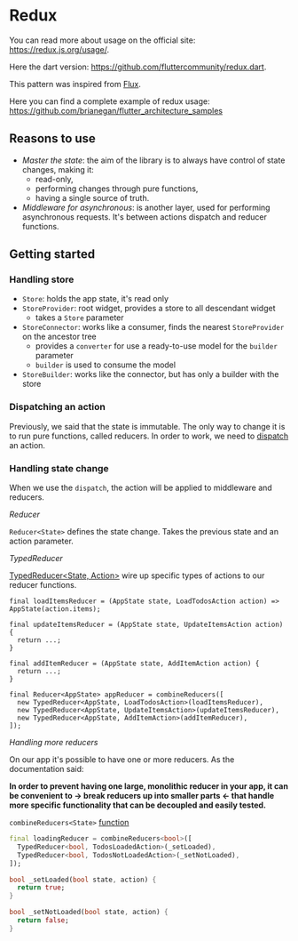 # Redux

You can read more about usage on the official site: https://redux.js.org/usage/.

Here the dart version: https://github.com/fluttercommunity/redux.dart.

This pattern was inspired from [Flux](https://facebook.github.io/flux/).

Here you can find a complete example of redux
usage: https://github.com/brianegan/flutter_architecture_samples

## Reasons to use

- *Master the state*: the aim of the library is to always have control of state changes, making it:
    - read-only,
    - performing changes through pure functions,
    - having a single source of truth.
- *Middleware for asynchronous*: is another layer, used for performing asynchronous requests. It's
  between actions dispatch and reducer functions.

## Getting started

### Handling store

- `Store`: holds the app state, it's read only
- `StoreProvider`: root widget, provides a store to all descendant widget
    - takes a `Store` parameter
- `StoreConnector`: works like a consumer, finds the nearest `StoreProvider` on the ancestor tree
    - provides a `converter` for use a ready-to-use model for the `builder` parameter
    - `builder` is used to consume the model
- `StoreBuilder`: works like the connector, but has only a builder with the store

### Dispatching an action

Previously, we said that the state is immutable. The only way to change it is to run pure functions,
called reducers. In order to work, we need
to [dispatch](https://pub.dev/documentation/redux/latest/redux/Store/dispatch.html) an action.

### Handling state change

When we use the `dispatch`, the action will be applied to middleware and reducers.

*Reducer*

`Reducer<State>` defines the state change. Takes the previous state and an action parameter.

*TypedReducer*

[TypedReducer<State, Action>](https://pub.dev/documentation/redux/latest/redux/TypedReducer-class.html)
wire up specific types of actions to our reducer functions.

```
final loadItemsReducer = (AppState state, LoadTodosAction action) => AppState(action.items);

final updateItemsReducer = (AppState state, UpdateItemsAction action) {
  return ...;
}

final addItemReducer = (AppState state, AddItemAction action) {
  return ...;
}

final Reducer<AppState> appReducer = combineReducers([
  new TypedReducer<AppState, LoadTodosAction>(loadItemsReducer),
  new TypedReducer<AppState, UpdateItemsAction>(updateItemsReducer),
  new TypedReducer<AppState, AddItemAction>(addItemReducer),
]);
```

*Handling more reducers*

On our app it's possible to have one or more reducers. As the documentation said:

**In order to prevent having one large, monolithic reducer in your app, it can be convenient to ->
break reducers up into smaller parts <- that handle more specific functionality that can be
decoupled and easily tested.**

`combineReducers<State>` [function](https://pub.dev/documentation/redux/latest/redux/combineReducers.html)

```dart
final loadingReducer = combineReducers<bool>([
  TypedReducer<bool, TodosLoadedAction>(_setLoaded),
  TypedReducer<bool, TodosNotLoadedAction>(_setNotLoaded),
]);

bool _setLoaded(bool state, action) {
  return true;
}

bool _setNotLoaded(bool state, action) {
  return false;
}
```